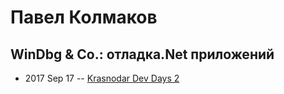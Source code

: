 # Павел Колмаков

## WinDbg &amp; Co.: отладка.Net приложений
- 2017 Sep 17 -- [Krasnodar Dev Days 2](https://www.youtube.com/watch?v=OyfGRgUaVz4)    
